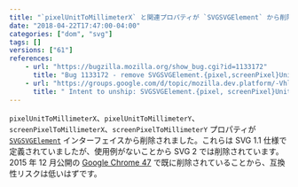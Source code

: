 ```yaml
---
title: "`pixelUnitToMillimeterX` と関連プロパティが `SVGSVGElement` から削除されました"
date: "2018-04-22T17:47:00-04:00"
categories: ["dom", "svg"]
tags: []
versions: ["61"]
references:
    - url: "https://bugzilla.mozilla.org/show_bug.cgi?id=1133172"
      title: "Bug 1133172 - remove SVGSVGElement.{pixel,screenPixel}UnitToMillimeter{X,Y}"
    - url: "https://groups.google.com/d/topic/mozilla.dev.platform/-Vhlz6uEVOA/discussion"
      title: " Intent to unship: SVGSVGElement.{pixel, screenPixel}UnitToMillimeter{X, Y} "
---
```

`pixelUnitToMillimeterX`、`pixelUnitToMillimeterY`、`screenPixelToMillimeterX`、`screenPixelToMillimeterY` プロパティが [`SVGSVGElement`](https://developer.mozilla.org/docs/Web/API/SVGSVGElement) インターフェイスから削除されました。これらは SVG 1.1 仕様で定義されていましたが、使用例がないことから SVG 2 では削除されています。2015 年 12 月公開の [Google Chrome 47](https://www.chromestatus.com/feature/5478103916740608) で既に削除されていることから、互換性リスクは低いはずです。
